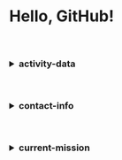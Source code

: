 # Hello, GitHub!

<br>

<h3>
<details>
<summary>activity-data</summary><br>

[![Top Langs](https://github-readme-stats.vercel.app/api/top-langs/?username=urlpath&layout=compact&theme=github_dark)](https://github.com/urlpath?tab=repositories)<br>

[![User's GitHub stats](https://github-readme-stats.vercel.app/api?username=urlpath&theme=github_dark&rank_icon=github)](https://github.com/urlpath?tab=repositories)

</details>
</h3><br>

<h3>
<details>
<summary>contact-info</summary><br>

[Send e-mail](mailto:@)
```
E-MAIL ADDRESS REDACTED
```
[Direct message](https://discord.com/users/1029294235544981596) or [join server](https://discord.gg/u6j6MXZaft)

[<img src="https://discord.c99.nl/widget/theme-1/1029294235544981596.png">](https://discord.com/users/1029294235544981596)<br>

</details>
</h3><br>

<h3>
<details>
<summary>current-mission</summary><br>

[![Customized Card](https://github-readme-stats.vercel.app/api/pin?username=urlpath&repo=side&theme=github_dark)](https://github.com/urlpath/side)<br>

[![SkillIcons](https://skillicons.dev/icons?i=bash,php,python,sqlite)](https://github.com/urlpath#current-mission)<br>

</details>
</h3><br>
